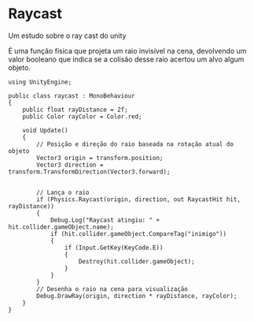 # Raycast
Um estudo sobre o ray cast do unity

  É uma função física que projeta um raio invisível na cena, devolvendo um valor booleano que indica se a colisão desse raio acertou um alvo algum objeto.

```
using UnityEngine;

public class raycast : MonoBehaviour
{
    public float rayDistance = 2f;
    public Color rayColor = Color.red;

    void Update()
    {
        // Posição e direção do raio baseada na rotação atual do objeto
        Vector3 origin = transform.position;
        Vector3 direction = transform.TransformDirection(Vector3.forward);

        
        // Lança o raio
        if (Physics.Raycast(origin, direction, out RaycastHit hit, rayDistance))
        {
            Debug.Log("Raycast atingiu: " + hit.collider.gameObject.name);
            if (hit.collider.gameObject.CompareTag("inimigo")) 
            {
                if (Input.GetKey(KeyCode.E))
                {
                    Destroy(hit.collider.gameObject);
                }
            }
        }
        // Desenha o raio na cena para visualização
        Debug.DrawRay(origin, direction * rayDistance, rayColor);
    }
}
```
